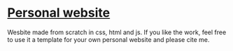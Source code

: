 # [Personal website](https://zoedesimone.github.io/)

Wesbite made from scratch in css, html and js. 
If you like the work, feel free to use it a template for your own personal website and please cite me. 
